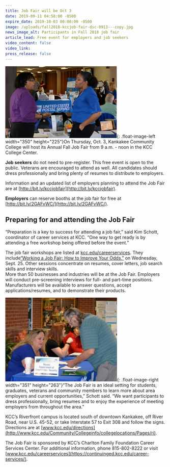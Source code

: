 ```yaml
---
title: Job Fair will be Oct 3
date: 2019-09-11 04:58:00 -0500
expire_date: 2019-10-03 00:00:00 -0500
image: /uploads/fall2018-kccjob-fair-dsc-0913---copy.jpg
news_image_alt: Participants in Fall 2018 job fair
article_lead: Free event for employers and job seekers
video_content: false
video_link:
press_release: false
---
```


![](/uploads/fall2018-kccjob-fairdsc-0924---copy.jpg){: .float-image-left width="350" height="225"}On Thursday, Oct. 3, Kankakee Community College will host its Annual Fall Job Fair from 9 a.m. - noon in the KCC College Center.

**Job seekers** do not need to pre-register. This free event is open to the public. Veterans are encouraged to attend as well. All candidates should dress professionally and bring plenty of resumes to distribute to employers.

Information and an updated list of employers planning to attend the Job Fair are at [http://bit.ly/kccjobfair](http://bit.ly/kccjobfair).&nbsp;

**Employers** can reserve booths at the job fair for free at [http://bit.ly/2GAFvWC/](http://bit.ly/2GAFvWC/).

## Preparing for and attending the Job Fair

“Preparation is a key to success for attending a job fair,” said Kim Schott, coordinator of career services at KCC. “One way to get ready is by attending a free workshop being offered before the event.”

The job fair workshops are listed at [kcc.edu/careerservices](http://www.kcc.edu/careerservices). They include[“Working a Job Fair: How to Improve Your Odds,”](https://www.enrole.com/kcc/jsp/course.jsp?categoryId=BF7C25B0&amp;courseId=LECT-9057) on Wednesday, Sept. 25. Other sessions concentrate on resumes, cover letters, job search skills and interview skills.<br>More than 50 businesses and industries will be at the Job Fair. Employers will conduct pre-screening interviews for full- and part-time positions. Manufacturers will be available to answer questions, accept applications/resumes, and to demonstrate their products.&nbsp;

![](/uploads/fall2018-kccjob-fair-dsc-0913---copy-1.jpg){: .float-image-right width="351" height="263"}“The Job Fair is an ideal setting for students, graduates, veterans and community members to learn more about area employers and current opportunities,” Schott said. “We want participants to dress professionally, bring resumes and to enjoy the experience of meeting employers from throughout the area.”&nbsp;

KCC’s Riverfront campus is located south of downtown Kankakee, off River Road, near U.S. 45-52, or take Interstate 57 to Exit 308 and follow the signs. Directions are at [www.kcc.edu/directions](http://www.kcc.edu/Community/Collegeinfo/collegelocations/Pages/ri).

The Job Fair is sponsored by KCC’s Charlton Family Foundation Career Services Center. For additional information, phone 815-802-8222 or visit [www.kcc.edu/careerservices](https://continuinged.kcc.edu/career-services/).